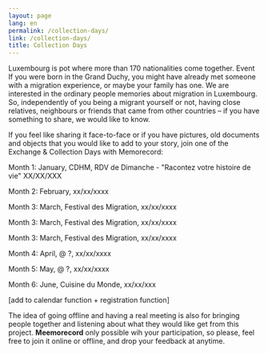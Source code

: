 ```yaml
---
layout: page
lang: en
permalink: /collection-days/
link: /collection-days/
title: Collection Days
---
```

Luxembourg is  pot where more than 170 nationalities come together. Event If you were born in the Grand Duchy, you might have already met someone with a migration experience, or maybe your family has one. We are interested in the ordinary people memories about migration in Luxembourg. So, independently of you being a migrant yourself or not, having close relatives, neighbours or friends that came from other countries – if you have something to share, we would like to know.

If you feel like sharing it face-to-face or if you have pictures, old documents and objects that you would like to add to your story, join one of the Exchange & Collection Days with Memorecord: 

Month 1: January, CDHM, RDV de Dimanche - "Racontez votre histoire de vie" XX/XX/XXX

Month 2: February, xx/xx/xxxx

Month 3: March, Festival des Migration, xx/xx/xxxx

Month 3: March, Festival des Migration, xx/xx/xxxx

Month 3: March, Festival des Migration, xx/xx/xxxx

Month 4: April, @ ?, xx/xx/xxxx

Month 5: May, @ ?,  xx/xx/xxxx

Month 6: June, Cuisine du Monde, xx/xx/xxx

[add to calendar function + registration function]

The idea of going offline and having a real meeting is also for bringing people together and listening about what they would like get from this project. **Meemorecord** only possible wih your participation, so please, feel free to join it online or offline, and drop your feedback at anytime. 
